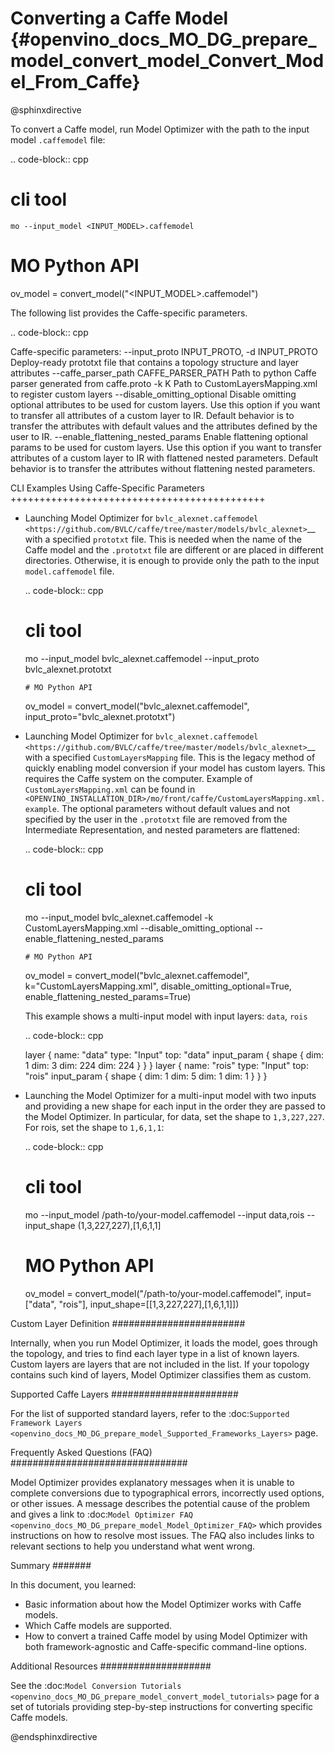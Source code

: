# Converting a Caffe Model {#openvino_docs_MO_DG_prepare_model_convert_model_Convert_Model_From_Caffe}

@sphinxdirective

To convert a Caffe model, run Model Optimizer with the path to the input model ``.caffemodel`` file:

.. code-block:: cpp

   # cli tool
    mo --input_model <INPUT_MODEL>.caffemodel

   # MO Python API
   ov_model = convert_model("<INPUT_MODEL>.caffemodel")


The following list provides the Caffe-specific parameters.

.. code-block:: cpp

  Caffe-specific parameters:
    --input_proto INPUT_PROTO, -d INPUT_PROTO
                          Deploy-ready prototxt file that contains a topology
                          structure and layer attributes
    --caffe_parser_path CAFFE_PARSER_PATH
                          Path to python Caffe parser generated from caffe.proto
    -k K                  Path to CustomLayersMapping.xml to register custom
                          layers
    --disable_omitting_optional
                          Disable omitting optional attributes to be used for
                          custom layers. Use this option if you want to transfer
                          all attributes of a custom layer to IR. Default
                          behavior is to transfer the attributes with default
                          values and the attributes defined by the user to IR.
    --enable_flattening_nested_params
                          Enable flattening optional params to be used for
                          custom layers. Use this option if you want to transfer
                          attributes of a custom layer to IR with flattened
                          nested parameters. Default behavior is to transfer the
                          attributes without flattening nested parameters.


CLI Examples Using Caffe-Specific Parameters
++++++++++++++++++++++++++++++++++++++++++++

* Launching Model Optimizer for `bvlc_alexnet.caffemodel <https://github.com/BVLC/caffe/tree/master/models/bvlc_alexnet>`__ with a specified `prototxt` file. This is needed when the name of the Caffe model and the `.prototxt` file are different or are placed in different directories. Otherwise, it is enough to provide only the path to the input `model.caffemodel` file.

  .. code-block:: cpp

     # cli tool
     mo --input_model bvlc_alexnet.caffemodel --input_proto bvlc_alexnet.prototxt

      # MO Python API
     ov_model = convert_model("bvlc_alexnet.caffemodel", input_proto="bvlc_alexnet.prototxt")


* Launching Model Optimizer for `bvlc_alexnet.caffemodel <https://github.com/BVLC/caffe/tree/master/models/bvlc_alexnet>`__ with a specified `CustomLayersMapping` file. This is the legacy method of quickly enabling model conversion if your model has custom layers. This requires the Caffe system on the computer. Example of ``CustomLayersMapping.xml`` can be found in ``<OPENVINO_INSTALLATION_DIR>/mo/front/caffe/CustomLayersMapping.xml.example``. The optional parameters without default values and not specified by the user in the ``.prototxt`` file are removed from the Intermediate Representation, and nested parameters are flattened:

  .. code-block:: cpp

     # cli tool
     mo --input_model bvlc_alexnet.caffemodel -k CustomLayersMapping.xml --disable_omitting_optional --enable_flattening_nested_params

      # MO Python API
     ov_model = convert_model("bvlc_alexnet.caffemodel", k="CustomLayersMapping.xml", disable_omitting_optional=True, enable_flattening_nested_params=True)


  This example shows a multi-input model with input layers: ``data``, ``rois``

  .. code-block:: cpp

    layer {
      name: "data"
      type: "Input"
      top: "data"
      input_param {
        shape { dim: 1 dim: 3 dim: 224 dim: 224 }
      }
    }
    layer {
      name: "rois"
      type: "Input"
      top: "rois"
      input_param {
        shape { dim: 1 dim: 5 dim: 1 dim: 1 }
      }
    }

* Launching the Model Optimizer for a multi-input model with two inputs and providing a new shape for each input in the order they are passed to the Model Optimizer. In particular, for data, set the shape to ``1,3,227,227``. For rois, set the shape to ``1,6,1,1``:

  .. code-block:: cpp

     # cli tool
     mo --input_model /path-to/your-model.caffemodel --input data,rois --input_shape (1,3,227,227),[1,6,1,1]

     # MO Python API
     ov_model = convert_model("/path-to/your-model.caffemodel", input=["data", "rois"], input_shape=[[1,3,227,227],[1,6,1,1]])


Custom Layer Definition
########################

Internally, when you run Model Optimizer, it loads the model, goes through the topology, and tries to find each layer type in a list of known layers. Custom layers are layers that are not included in the list. If your topology contains such kind of layers, Model Optimizer classifies them as custom.

Supported Caffe Layers
#######################

For the list of supported standard layers, refer to the :doc:`Supported Framework Layers <openvino_docs_MO_DG_prepare_model_Supported_Frameworks_Layers>`  page.

Frequently Asked Questions (FAQ)
################################

Model Optimizer provides explanatory messages when it is unable to complete conversions due to typographical errors, incorrectly used options, or other issues. A message describes the potential cause of the problem and gives a link to :doc:`Model Optimizer FAQ <openvino_docs_MO_DG_prepare_model_Model_Optimizer_FAQ>`  which provides instructions on how to resolve most issues. The FAQ also includes links to relevant sections to help you understand what went wrong.

Summary
#######

In this document, you learned:

* Basic information about how the Model Optimizer works with Caffe models.
* Which Caffe models are supported.
* How to convert a trained Caffe model by using Model Optimizer with both framework-agnostic and Caffe-specific command-line options.

Additional Resources
####################

See the :doc:`Model Conversion Tutorials <openvino_docs_MO_DG_prepare_model_convert_model_tutorials>`  page for a set of tutorials providing step-by-step instructions for converting specific Caffe models.


@endsphinxdirective
